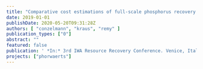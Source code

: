 ```yaml
---
title: "Comparative cost estimations of full-scale phosphorus recovery processes in German wastewater treatment plants"
date: 2019-01-01
publishDate: 2020-05-20T09:31:28Z
authors: [ "conzelmann", "kraus", "remy" ]
publication_types: ["0"]
abstract: ""
featured: false
publication: ' *In:* 3rd IWA Resource Recovery Conference. Venice, Italy. 8-12 September 2019'
projects: ["phorwaerts"]
---
```


